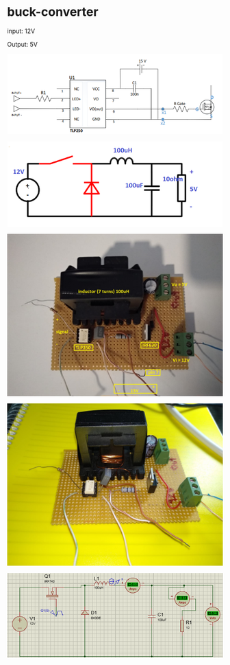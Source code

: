 # buck-converter

input: 12V

Output: 5V





![alt text](https://github.com/avni25/buck-converter/blob/main/tlp.png)


![alt text](https://github.com/avni25/buck-converter/blob/main/buck%20circuit.png)


![alt text](https://github.com/avni25/buck-converter/blob/main/c1.jpeg)

![alt text](https://github.com/avni25/buck-converter/blob/main/c2.jpeg)

![alt text](https://github.com/avni25/buck-converter/blob/main/simcircuit.png)











